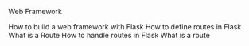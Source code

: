 Web Framework

How to build a web framework with Flask
How to define routes in Flask
What is a Route
How to handle routes in Flask
What is a route
